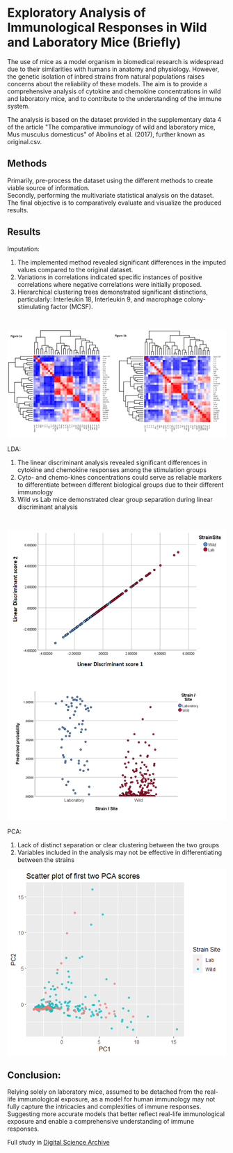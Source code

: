 Exploratory Analysis of Immunological Responses in Wild and Laboratory Mice (Briefly)
==
The use of mice as a model organism in biomedical research is widespread due to their similarities with humans in anatomy and physiology. However, the genetic isolation of inbred strains from natural populations raises concerns about the reliability of these models. 
The aim is to provide a comprehensive analysis of cytokine and chemokine concentrations in wild and laboratory mice, and to contribute to the understanding of the immune system.

The analysis is based on the dataset provided in the supplementary data 4 of the article "The comparative immunology of wild and laboratory mice, Mus musculus domesticus" of Abolins et al. (2017), further known as original.csv.

Methods
--
Primarily, pre-process the dataset using the different methods to create viable source of information.  
Secondly, performing the multivariate statistical analysis on the dataset. 
The final objective is to comparatively evaluate and visualize the produced results.

Results
--
Imputation:
1. The implemented method revealed significant differences in the imputed values compared to the original dataset.
2. Variations in correlations indicated specific instances of positive correlations where negative correlations were initially proposed.
3. Hierarchical clustering trees demonstrated significant distinctions, particularly: Interleukin 18, Interleukin 9, and macrophage colony-stimulating factor (MCSF).
<br>

![alt text](https://github.com/ReplicaParadoxica/Immunological-Responses-Analysis-Mice/blob/main/Figures/imputematrix.png?raw=true)

LDA:
1. The linear discriminant analysis revealed significant differences in cytokine and chemokine responses among the stimulation groups
2. Сyto- and chemo-kines concentrations could serve as reliable markers to differentiate between different biological groups due to their different immunology
3. Wild vs Lab mice demonstrated clear group separation during linear discriminant analysis
<br>

![alt text](https://github.com/ReplicaParadoxica/Immunological-Responses-Analysis-Mice/blob/main/Figures/LDA.png?raw=true)

PCA:
1. Lack of distinct separation or clear clustering between the two groups
2. Variables included in the analysis may not be effective in differentiating between the strains


![alt text](https://github.com/ReplicaParadoxica/Immunological-Responses-Analysis-Mice/blob/main/Figures/ScatterPlot_PCA.png?raw=true)

Conclusion:
--
Relying solely on laboratory mice, assumed to be detached from the real-life immunological exposure, as a model for human immunology may not fully capture the intricacies and complexities of immune responses. Suggesting more accurate models that better reflect real-life immunological exposure and enable a comprehensive understanding of immune responses.



Full study in [Digital Science Archive](https://www.diva-portal.org/smash/record.jsf?aq2=%5B%5B%5D%5D&c=1&af=%5B%22publicationTypeCode%3AstudentThesis%22%2C%22language%3Aeng%22%2C%22categoryId%3A11500%22%2C%22topOrganisationId%3A81%22%2C%22thesisLevel%3AM2%22%2C%22hasFulltext%3Atrue%22%2C%22categoryId%3A11548%22%5D&searchType=SIMPLE&sortOrder2=title_sort_asc&language=en&pid=diva2%3A1779948&aq=%5B%5B%5D%5D&sf=all&aqe=%5B%5D&sortOrder=author_sort_asc&onlyFullText=false&noOfRows=50&dswid=-6367) 

